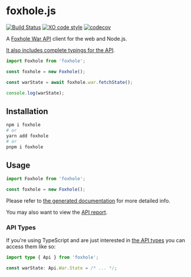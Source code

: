 # foxhole.js

[![Build Status](https://github.com/jonahsnider/foxhole.js/workflows/CI/badge.svg)](https://github.com/jonahsnider/foxhole.js/actions)
[![XO code style](https://img.shields.io/badge/code_style-XO-5ed9c7.svg)](https://github.com/xojs/xo)
[![codecov](https://codecov.io/gh/jonahsnider/foxhole.js/branch/main/graph/badge.svg?token=FQ5BP2A1XO)](https://codecov.io/gh/jonahsnider/foxhole.js)

A [Foxhole War API](https://github.com/clapfoot/warapi#readme) client for the web and Node.js.

[It also includes complete typings for the API](#Api%20Types).

```js
import Foxhole from 'foxhole';

const foxhole = new Foxhole();

const warState = await foxhole.war.fetchState();

console.log(warState);
```

## Installation

```sh
npm i foxhole
# or
yarn add foxhole
# or
pnpm i foxhole
```

## Usage

```js
import Foxhole from 'foxhole';

const foxhole = new Foxhole();
```

Please refer to [the generated documentation](https://foxholejs.netlify.app/classes/client) for more detailed info.

You may also want to view the [API report](./api.md).

### API Types

If you're using TypeScript and are just interested in [the API types](https://foxholejs.netlify.app/modules/api) you can access them like so:

```ts
import type { Api } from 'foxhole';

const warState: Api.War.State = /* ... */;
```
